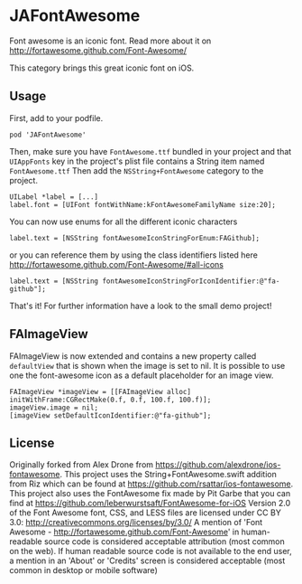 JAFontAwesome
===================

Font awesome is an iconic font. Read more about it on http://fortawesome.github.com/Font-Awesome/

This category brings this great iconic font on iOS.

Usage
--------------------
First, add to your podfile.

	pod 'JAFontAwesome'

Then, make sure you have `FontAwesome.ttf` bundled in your project and that `UIAppFonts` key in the project's plist file contains a String item named `FontAwesome.ttf` 
Then add the `NSString+FontAwesome` category to the project.

	UILabel *label = [...]
	label.font = [UIFont fontWithName:kFontAwesomeFamilyName size:20];
	
You can now use enums for all the different iconic characters

	
	label.text = [NSString fontAwesomeIconStringForEnum:FAGithub];
or you can reference them by using the class identifiers listed here http://fortawesome.github.com/Font-Awesome/#all-icons

	
	label.text = [NSString fontAwesomeIconStringForIconIdentifier:@"fa-github"];
That's it!
For further information have a look to the small demo project!

FAImageView
--------------------

FAImageView is now extended and contains a new property called `defaultView` that is shown when the image is set to nil.
It is possible to use one the font-awesome icon as a default placeholder for an image view.

	FAImageView *imageView = [[FAImageView alloc] initWithFrame:CGRectMake(0.f, 0.f, 100.f, 100.f)];
    imageView.image = nil;
    [imageView setDefaultIconIdentifier:@"fa-github"];

License
-------------------

Originally forked from Alex Drone from https://github.com/alexdrone/ios-fontawesome. This project uses the String+FontAwesome.swift addition from Riz which can be found at https://github.com/rsattar/ios-fontawesome. This project also uses the FontAwesome fix made by Pit Garbe that you can find at https://github.com/leberwurstsaft/FontAwesome-for-iOS Version 2.0 of the Font Awesome font, CSS, and LESS files are licensed under CC BY 3.0: http://creativecommons.org/licenses/by/3.0/ A mention of 'Font Awesome - http://fortawesome.github.com/Font-Awesome' in human-readable source code is considered acceptable attribution (most common on the web). If human readable source code is not available to the end user, a mention in an 'About' or 'Credits' screen is considered acceptable (most common in desktop or mobile software)